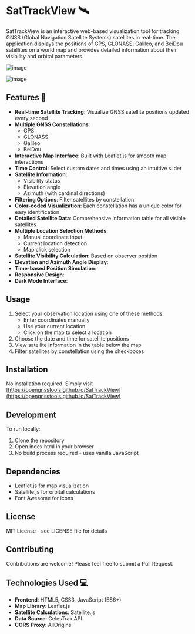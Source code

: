 # SatTrackView 🛰️

SatTrackView is an interactive web-based visualization tool for tracking GNSS (Global Navigation Satellite Systems) satellites in real-time. The application displays the positions of GPS, GLONASS, Galileo, and BeiDou satellites on a world map and provides detailed information about their visibility and orbital parameters.

![image](https://github.com/user-attachments/assets/e01807b2-9beb-4dee-9362-5fc84a4ad602)

![image](https://github.com/user-attachments/assets/92fb4426-c9cb-488a-83f9-dcaa9e254ec7)



## Features 🌟

- **Real-time Satellite Tracking**: Visualize GNSS satellite positions updated every second
- **Multiple GNSS Constellations**:
  - GPS
  - GLONASS
  - Galileo
  - BeiDou
- **Interactive Map Interface**: Built with Leaflet.js for smooth map interactions
- **Time Control**: Select custom dates and times using an intuitive slider
- **Satellite Information**:
  - Visibility status
  - Elevation angle
  - Azimuth (with cardinal directions)
- **Filtering Options**: Filter satellites by constellation
- **Color-coded Visualization**: Each constellation has a unique color for easy identification
- **Detailed Satellite Data**: Comprehensive information table for all visible satellites
- **Multiple Location Selection Methods**:
  - Manual coordinate input
  - Current location detection
  - Map click selection
- **Satellite Visibility Calculation**: Based on observer position
- **Elevation and Azimuth Angle Display**:
- **Time-based Position Simulation**:
- **Responsive Design**:
- **Dark Mode Interface**:

## Usage

1. Select your observation location using one of these methods:
   - Enter coordinates manually
   - Use your current location
   - Click on the map to select a location
2. Choose the date and time for satellite positions
3. View satellite information in the table below the map
4. Filter satellites by constellation using the checkboxes

## Installation

No installation required. Simply visit [https://opengnsstools.github.io/SatTrackView](https://opengnsstools.github.io/SatTrackView)

## Development

To run locally:

1. Clone the repository
2. Open index.html in your browser
3. No build process required - uses vanilla JavaScript

## Dependencies

- Leaflet.js for map visualization
- Satellite.js for orbital calculations
- Font Awesome for icons

## License

MIT License - see LICENSE file for details

## Contributing

Contributions are welcome! Please feel free to submit a Pull Request.

## Technologies Used 💻

- **Frontend**: HTML5, CSS3, JavaScript (ES6+)
- **Map Library**: Leaflet.js
- **Satellite Calculations**: Satellite.js
- **Data Source**: CelesTrak API
- **CORS Proxy**: AllOrigins
